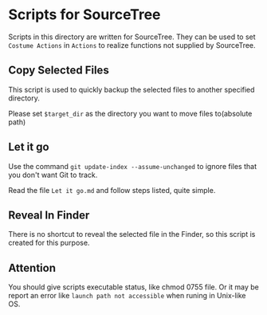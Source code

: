 # Scripts for SourceTree

Scripts in this directory are written for SourceTree. They can be used to set `Costume Actions` in `Actions` to realize functions not supplied by SourceTree. 

## Copy Selected Files
This script is used to quickly backup the selected files to another specified directory.

Please set `$target_dir` as the directory you want to move files to(absolute path)

## Let it go
Use the command `git update-index --assume-unchanged` to ignore files that you don't want Git to track.

Read the file `Let it go.md` and follow steps listed, quite simple.

## Reveal In Finder
There is no shortcut to reveal the selected file in the Finder, so this script is created for this purpose.

## Attention
You should give scripts executable status, like chmod 0755 file. Or it may be report an error like `launch path not accessible` when runing in Unix-like OS.